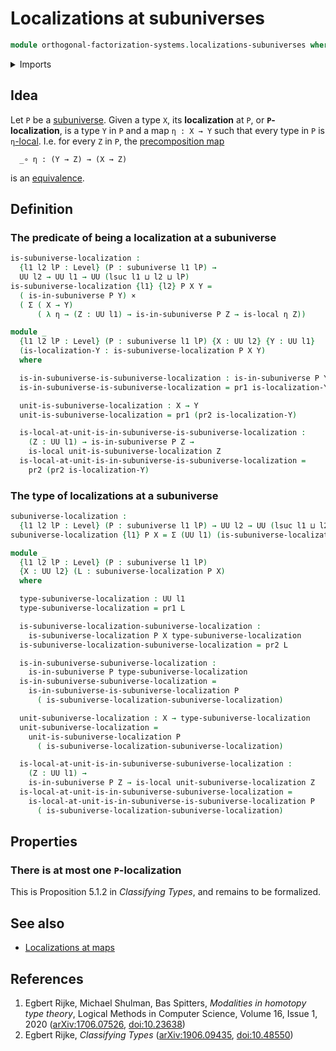 # Localizations at subuniverses

```agda
module orthogonal-factorization-systems.localizations-subuniverses where
```

<details><summary>Imports</summary>

```agda
open import foundation.action-on-identifications-functions
open import foundation.cartesian-product-types
open import foundation.contractible-maps
open import foundation.contractible-types
open import foundation.dependent-pair-types
open import foundation.empty-types
open import foundation.equivalences
open import foundation.function-extensionality
open import foundation.function-types
open import foundation.functoriality-dependent-function-types
open import foundation.identity-types
open import foundation.propositions
open import foundation.retractions
open import foundation.sections
open import foundation.subuniverses
open import foundation.type-arithmetic-dependent-function-types
open import foundation.type-arithmetic-unit-type
open import foundation.unit-type
open import foundation.universal-property-empty-type
open import foundation.universe-levels

open import orthogonal-factorization-systems.local-types
```

</details>

## Idea

Let `P` be a [subuniverse](foundation.subuniverses.md). Given a type `X`, its
**localization** at `P`, or **`P`-localization**, is a type `Y` in `P` and a map
`η : X → Y` such that every type in `P` is
`η`[-local](orthogonal-factorization-systems.local-types.md). I.e. for every `Z`
in `P`, the [precomposition map](foundation-core.function-types.md)

```text
  _∘ η : (Y → Z) → (X → Z)
```

is an [equivalence](foundation-core.equivalences.md).

## Definition

### The predicate of being a localization at a subuniverse

```agda
is-subuniverse-localization :
  {l1 l2 lP : Level} (P : subuniverse l1 lP) →
  UU l2 → UU l1 → UU (lsuc l1 ⊔ l2 ⊔ lP)
is-subuniverse-localization {l1} {l2} P X Y =
  ( is-in-subuniverse P Y) ×
  ( Σ ( X → Y)
      ( λ η → (Z : UU l1) → is-in-subuniverse P Z → is-local η Z))
```

```agda
module _
  {l1 l2 lP : Level} (P : subuniverse l1 lP) {X : UU l2} {Y : UU l1}
  (is-localization-Y : is-subuniverse-localization P X Y)
  where

  is-in-subuniverse-is-subuniverse-localization : is-in-subuniverse P Y
  is-in-subuniverse-is-subuniverse-localization = pr1 is-localization-Y

  unit-is-subuniverse-localization : X → Y
  unit-is-subuniverse-localization = pr1 (pr2 is-localization-Y)

  is-local-at-unit-is-in-subuniverse-is-subuniverse-localization :
    (Z : UU l1) → is-in-subuniverse P Z →
    is-local unit-is-subuniverse-localization Z
  is-local-at-unit-is-in-subuniverse-is-subuniverse-localization =
    pr2 (pr2 is-localization-Y)
```

### The type of localizations at a subuniverse

```agda
subuniverse-localization :
  {l1 l2 lP : Level} (P : subuniverse l1 lP) → UU l2 → UU (lsuc l1 ⊔ l2 ⊔ lP)
subuniverse-localization {l1} P X = Σ (UU l1) (is-subuniverse-localization P X)
```

```agda
module _
  {l1 l2 lP : Level} (P : subuniverse l1 lP)
  {X : UU l2} (L : subuniverse-localization P X)
  where

  type-subuniverse-localization : UU l1
  type-subuniverse-localization = pr1 L

  is-subuniverse-localization-subuniverse-localization :
    is-subuniverse-localization P X type-subuniverse-localization
  is-subuniverse-localization-subuniverse-localization = pr2 L

  is-in-subuniverse-subuniverse-localization :
    is-in-subuniverse P type-subuniverse-localization
  is-in-subuniverse-subuniverse-localization =
    is-in-subuniverse-is-subuniverse-localization P
      ( is-subuniverse-localization-subuniverse-localization)

  unit-subuniverse-localization : X → type-subuniverse-localization
  unit-subuniverse-localization =
    unit-is-subuniverse-localization P
      ( is-subuniverse-localization-subuniverse-localization)

  is-local-at-unit-is-in-subuniverse-subuniverse-localization :
    (Z : UU l1) →
    is-in-subuniverse P Z → is-local unit-subuniverse-localization Z
  is-local-at-unit-is-in-subuniverse-subuniverse-localization =
    is-local-at-unit-is-in-subuniverse-is-subuniverse-localization P
      ( is-subuniverse-localization-subuniverse-localization)
```

## Properties

### There is at most one `P`-localization

This is Proposition 5.1.2 in _Classifying Types_, and remains to be formalized.

## See also

- [Localizations at maps](orthogonal-factorization-systems.localizations-maps.md)

## References

1. Egbert Rijke, Michael Shulman, Bas Spitters, _Modalities in homotopy type
   theory_, Logical Methods in Computer Science, Volume 16, Issue 1, 2020
   ([arXiv:1706.07526](https://arxiv.org/abs/1706.07526),
   [doi:10.23638](https://doi.org/10.23638/LMCS-16%281%3A2%292020))
2. <a name="classifying-types"></a>Egbert Rijke, _Classifying Types_
   ([arXiv:1906.09435](https://arxiv.org/abs/1906.09435),
   [doi:10.48550](https://doi.org/10.48550/arXiv.1906.09435))

